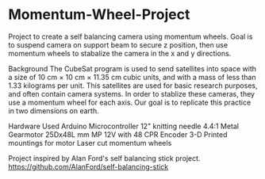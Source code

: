 # Momentum-Wheel-Project
Project to create a self balancing camera using momentum wheels. Goal is to suspend camera on support beam to secure z position,
then use momentum wheels to stabalize the camera in the x and y directions.

Background
The CubeSat program is used to send satellites into space with a size of 10 cm × 10 cm × 11.35 cm cubic units, and with a mass of less than 1.33 kilograms per unit. This satellites are used for basic research purposes, and often contain camera systems. In order to stablize these cameras, they use a momentum wheel for each axis. Our goal is to replicate this practice in two dimensions on earth.

Hardware Used
Arduino Microcontroller
12" knitting needle
4.4:1 Metal Gearmotor 25Dx48L mm MP 12V with 48 CPR Encoder
3-D Printed mountings for motor
Laser cut momentum wheels

Project inspired by Alan Ford's self balancing stick project. 
https://github.com/AlanFord/self-balancing-stick


